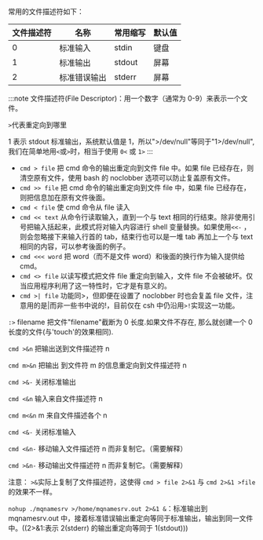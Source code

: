 常用的文件描述符如下：

| 文件描述符 | 名称         | 常用缩写 | 默认值 |
| ---------- | ------------ | -------- | ------ |
| 0          | 标准输入     | stdin    | 键盘   |
| 1          | 标准输出     | stdout   | 屏幕   |
| 2          | 标准错误输出 | stderr   | 屏幕   |

:::note
文件描述符(File Descriptor)：用一个数字（通常为 0-9）来表示一个文件。

`>`代表重定向到哪里

1 表示 stdout 标准输出，系统默认值是 1，所以">/dev/null"等同于"1>/dev/null",我们在简单地用`<`或`>`时，相当于使用 `0<` 或 `1>`
:::

- `cmd > file`
  把 cmd 命令的输出重定向到文件 file 中。如果 file 已经存在，则清空原有文件，使用 bash 的 noclobber 选项可以防止复盖原有文件。
- `cmd >> file`
  把 cmd 命令的输出重定向到文件 file 中，如果 file 已经存在，则把信息加在原有文件後面。
- `cmd < file`
  使 cmd 命令从 file 读入
- `cmd << text`
  从命令行读取输入，直到一个与 text 相同的行结束。除非使用引号把输入括起来，此模式将对输入内容进行 shell 变量替换。如果使用`<<-` ，则会忽略接下来输入行首的 tab，结束行也可以是一堆 tab 再加上一个与 text 相同的内容，可以参考後面的例子。
- `cmd <<< word`
  把 word（而不是文件 word）和後面的换行作为输入提供给 cmd。
- `cmd <> file`
  以读写模式把文件 file 重定向到输入，文件 file 不会被破坏。仅当应用程序利用了这一特性时，它才是有意义的。
- `cmd >| file`
  功能同>，但即便在设置了 noclobber 时也会复盖 file 文件，注意用的是|而非一些书中说的!，目前仅在 csh 中仍沿用`>!`实现这一功能。

`:>` filename 把文件"filename"截断为 0 长度.如果文件不存在, 那么就创建一个 0 长度的文件(与'touch'的效果相同).

`cmd >&n` 把输出送到文件描述符 n

`cmd m>&n` 把输出 到文件符 m 的信息重定向到文件描述符 n

`cmd >&-` 关闭标准输出

`cmd <&n` 输入来自文件描述符 n

`cmd m<&n` m 来自文件描述各个 n

`cmd <&-` 关闭标准输入

`cmd <&n-` 移动输入文件描述符 n 而非复制它。（需要解释）

`cmd >&n-` 移动输出文件描述符 n 而非复制它。（需要解释）

注意： `>&`实际上复制了文件描述符，这使得 `cmd > file 2>&1` 与 `cmd 2>&1 >file` 的效果不一样。

`nohup ./mqnamesrv >/home/mqnamesrv.out 2>&1 &`：标准输出到 mqnamesrv.out 中，接着标准错误输出重定向等同于标准输出，输出到同一文件中。((2>&1:表示 2(stderr) 的输出重定向等同于 1(stdout)))
